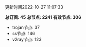 更新时间2022-10-27 11:07:33

**总订阅: 45**
**总节点: 2241**
**有效节点: 306**
- trojan节点: 37
- ss节点: 146
- v2ray节点: 123
